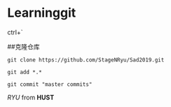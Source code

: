 # Learninggit

ctrl+`


##克隆仓库

```shell
git clone https://github.com/StageNRyu/Sad2019.git
```

```shell
git add *.*
```

```shell 
git commit "master commits"
```

_RYU_ from __HUST__